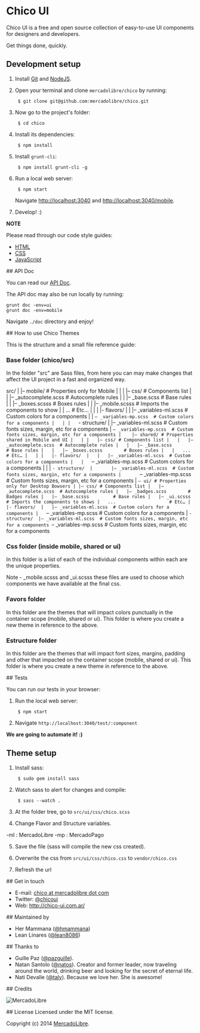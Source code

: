# Chico UI

Chico UI is a free and open source collection of easy-to-use UI components for designers and developers.

Get things done, quickly.

## Development setup
1. Install [Git](http://git-scm.com/) and [NodeJS](http://nodejs.org/).
2. Open your terminal and clone `mercadolibre/chico` by running:

        $ git clone git@github.com:mercadolibre/chico.git

3. Now go to the project's folder:

        $ cd chico

4. Install its dependencies:

        $ npm install

5. Install `grunt-cli`:

        $ npm install grunt-cli -g

6. Run a local web server:

        $ npm start

    Navigate [http://localhost:3040](http://localhost:3040/) and [http://localhost:3040/mobile](http://localhost:3040/mobile).

7. Develop! :)

**NOTE**

Please read through our code style guides:
- [HTML](https://github.com/mercadolibre/html-style-guide)
- [CSS](https://github.com/mercadolibre/css-style-guide)
- [JavaScript](https://github.com/mercadolibre/javascript-style-guide)

## API Doc

You can read our [API Doc](http://chico.mercadolibre.com/).

The API doc may also be run locally by running:

    grunt doc -env=ui
    grunt doc -env=mobile

Navigate `./doc` directory and enjoy!

## How to use Chico Themes

This is the structure and a small file reference guide:

### Base folder (chico/src)

In the folder "src" are Sass files, from here you can may make changes that affect the UI project in a fast and organized way.

src/
|
|– mobile/ # Properties only for Mobile 
|   |
|   |– css/ # Components list
|   |   |– _autocomplete.scss  # Autocomplete rules
|   |   |– _base.scss          # Base rules
|   |   |– _boxes.scsss        # Boxes rules
|   |   |– _mobile.scsss       # Imports the components to show
|   |   ...                    # Etc…
|   |
|   |- flavors/ 
|   |   |– _variables-ml.scss  # Custom colors for a components
|   |   `– _variables-mp.scss  # Custom colors for a components
|   |
|   `- structure/ 
|       |– _variables-ml.scss  # Custom fonts sizes, margin, etc for a components
|       `– _variables-mp.scss  # Custom fonts sizes, margin, etc for a components
|   
|– shared/ # Properties shared in Mobile and UI
|   |
|   |– css/ # Components list
|   |   |– _autocomplete.scss  # Autocomplete rules
|   |   |– _base.scss          # Base rules
|   |   |– _boxes.scsss        # Boxes rules
|   |   ...                    # Etc…
|   |
|   |- flavors/ 
|   |   |– _variables-ml.scss  # Custom colors for a components
|   |   `– _variables-mp.scss  # Custom colors for a components
|   |
|   `- structure/ 
|       |– _variables-ml.scss  # Custom fonts sizes, margin, etc for a components
|       `– _variables-mp.scss  # Custom fonts sizes, margin, etc for a components
|
`– ui/ # Properties only for Desktop Bowsers
    |
    |– css/ # Components list
    |   |– _autocomplete.scss  # Autocomplete rules
    |   |– _badges.scss        # Badges rules
    |   |– _base.scsss         # Base rules
    |   |– _ui.scsss           # Imports the components to shows
    |   ...                    # Etc…
    |
    |- flavors/ 
    |   |– _variables-ml.scss  # Custom colors for a components
    |   `– _variables-mp.scss  # Custom colors for a components
    |
    `- structure/ 
        |– _variables-ml.scss  # Custom fonts sizes, margin, etc for a components
        `– _variables-mp.scss  # Custom fonts sizes, margin, etc for a components


### Css folder (inside mobile, shared or ui)

In this folder is a list of each of the individual components within each are the unique properties.

Note - _mobile.scsss and _ui.scsss these files are used to choose which components we have available at the final css.

### Favors folder

In this folder are the themes that will impact colors punctually in the container scope (mobile, shared or ui). This folder is where you create a new theme in reference to the above.

### Estructure folder

In this folder are the themes that will impact font sizes, margins, padding and other that impacted on the container scope (mobile, shared or ui). This folder is where you create a new theme in reference to the above.

## Tests

You can run our tests in your browser:

1. Run the local web server:

        $ npm start

2. Navigate `http://localhost:3040/test/:component`

**We are going to automate it! :)**

## Theme setup
1. Install sass:

        $ sudo gem install sass

2. Watch sass to alert for changes and compile:

        $ sass --watch .

3. At the folder tree, go to `src/ui/css/chico.scss`

4. Change Flavor and Structure variables. 

-ml : MercadoLibre
-mp : MercadoPago

5. Save the file (sass will compile the new css created).

6. Overwrite the css from `src/ui/css/chico.css` to `vendor/chico.css`

7. Refresh the url

## Get in touch

- E-mail: [chico at mercadolibre dot com](mailto:chico@mercadolibre.com)
- Twitter: [@chicoui](https://twitter.com/chicoui)
- Web: http://chico-ui.com.ar/

## Maintained by

- Her Mammana ([@hmammana](https://twitter.com/hmammana))
- Lean Linares ([@lean8086](https://twitter.com/lean8086))

## Thanks to

- Guille Paz ([@pazguille](https://twitter.com/pazguille)).
- Natan Santolo ([@natos](https://twitter.com/natos)). Creator and former leader, now traveling around the world, drinking beer and looking for the secret of eternal life.
- Nati Devalle ([@taly](https://twitter.com/taly)). Because we love her. She is awesome!


## Credits

![MercadoLibre](http://static.mlstatic.com/org-img/chico/img/logo-mercadolibre-new.png)

## License
Licensed under the MIT license.

Copyright (c) 2014 [MercadoLibre](http://github.com/mercadolibre).
